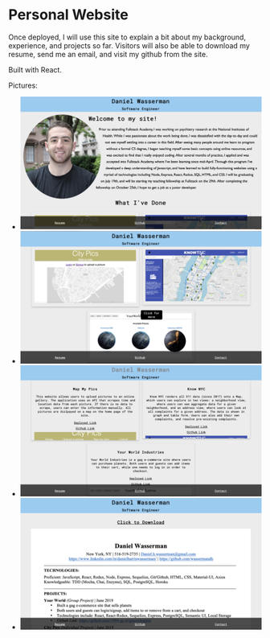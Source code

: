 # Personal Website

Once deployed, I will use this site to explain a bit about my background, experience, and projects so far. Visitors will also be able to download my resume, send me an email, and visit my github from the site.

Built with React.

Pictures: <br/>

- ![Pic1](./misc/personal_site_1.png)
- ![Pic2](./misc/personal_site_3.png)
- ![Pic3](./misc/personal_site_2.png)
- ![Pic4](./misc/personal_site_4.png)
